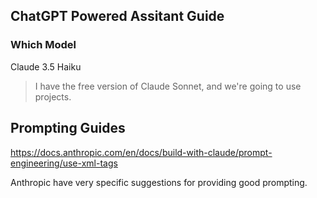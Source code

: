 ## ChatGPT Powered Assitant Guide

### Which Model

Claude 3.5 Haiku 

> I have the free version of Claude Sonnet, and we're going to use projects.

## Prompting Guides

https://docs.anthropic.com/en/docs/build-with-claude/prompt-engineering/use-xml-tags

Anthropic have very specific suggestions for providing good prompting.
